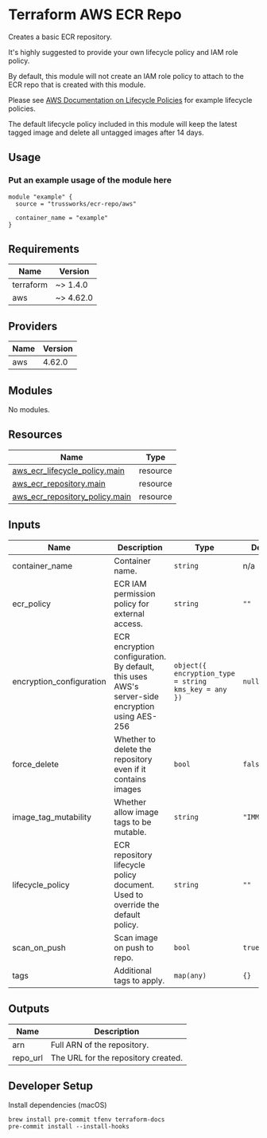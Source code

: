 # Terraform AWS ECR Repo

Creates a basic ECR repository.

It's highly suggested to provide your own lifecycle policy and IAM role policy.

By default, this module will not create an IAM role policy to attach to the ECR repo that is created with this module.

Please see [AWS Documentation on Lifecycle Policies](https://docs.aws.amazon.com/AmazonECR/latest/userguide/LifecyclePolicies.html) for example lifecycle policies.

The default lifecycle policy included in this module will keep the latest tagged image and delete all untagged images after 14 days.

## Usage

### Put an example usage of the module here

```hcl
module "example" {
  source = "trussworks/ecr-repo/aws"

  container_name = "example"
}
```

<!-- BEGIN_TF_DOCS -->
## Requirements

| Name | Version |
|------|---------|
| terraform | ~> 1.4.0 |
| aws | ~> 4.62.0 |

## Providers

| Name | Version |
|------|---------|
| aws | 4.62.0 |

## Modules

No modules.

## Resources

| Name | Type |
|------|------|
| [aws_ecr_lifecycle_policy.main](https://registry.terraform.io/providers/hashicorp/aws/latest/docs/resources/ecr_lifecycle_policy) | resource |
| [aws_ecr_repository.main](https://registry.terraform.io/providers/hashicorp/aws/latest/docs/resources/ecr_repository) | resource |
| [aws_ecr_repository_policy.main](https://registry.terraform.io/providers/hashicorp/aws/latest/docs/resources/ecr_repository_policy) | resource |

## Inputs

| Name | Description | Type | Default | Required |
|------|-------------|------|---------|:--------:|
| container\_name | Container name. | `string` | n/a | yes |
| ecr\_policy | ECR IAM permission policy for external access. | `string` | `""` | no |
| encryption\_configuration | ECR encryption configuration. By default, this uses AWS's server-side encryption using AES-256 | ```object({ encryption_type = string kms_key = any })``` | `null` | no |
| force\_delete | Whether to delete the repository even if it contains images | `bool` | `false` | no |
| image\_tag\_mutability | Whether allow image tags to be mutable. | `string` | `"IMMUTABLE"` | no |
| lifecycle\_policy | ECR repository lifecycle policy document. Used to override the default policy. | `string` | `""` | no |
| scan\_on\_push | Scan image on push to repo. | `bool` | `true` | no |
| tags | Additional tags to apply. | `map(any)` | `{}` | no |

## Outputs

| Name | Description |
|------|-------------|
| arn | Full ARN of the repository. |
| repo\_url | The URL for the repository created. |
<!-- END_TF_DOCS -->

## Developer Setup

Install dependencies (macOS)

```shell
brew install pre-commit tfenv terraform-docs
pre-commit install --install-hooks
```

